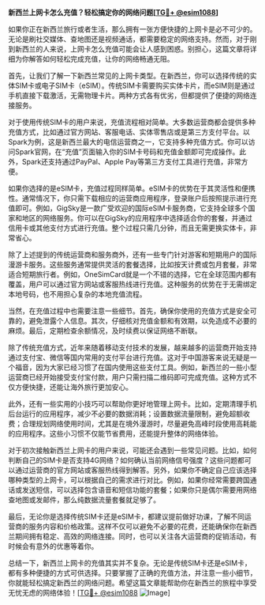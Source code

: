 **新西兰上网卡怎么充值？轻松搞定你的网络问题[[TG💪+ @esim1088](https://t.me/s/esim1088)]**

如果你正在新西兰旅行或者生活，那么拥有一张方便快捷的上网卡是必不可少的。无论是刷社交媒体、查地图还是视频通话，都需要稳定的网络支持。然而，对于刚到新西兰的人来说，上网卡怎么充值可能会让人感到困惑。别担心，这篇文章将详细为你解答如何轻松完成充值，让你的网络畅通无阻。

首先，让我们了解一下新西兰常见的上网卡类型。在新西兰，你可以选择传统的实体SIM卡或电子SIM卡（eSIM）。传统SIM卡需要购买实体卡片，而eSIM则是通过手机直接下载激活，无需物理卡片。两种方式各有优劣，但都提供了便捷的网络连接服务。

对于使用传统SIM卡的用户来说，充值流程相对简单。大多数运营商都会提供多种充值方式，比如通过官方网站、客服电话、实体零售店或是第三方支付平台。以Spark为例，这是新西兰最大的电信运营商之一，它支持多种充值方式。你可以访问Spark官网，在“充值”页面输入你的SIM卡号码和充值金额即可完成操作。此外，Spark还支持通过PayPal、Apple Pay等第三方支付工具进行充值，非常方便。

如果你选择的是eSIM卡，充值过程同样简单。eSIM卡的优势在于其灵活性和便携性。通常情况下，你只需下载相应的运营商应用程序，登录账户后按照提示进行充值即可。例如，GigSky是一款广受欢迎的国际eSIM卡服务商，它支持全球多个国家和地区的网络服务。你可以在GigSky的应用程序中选择适合你的套餐，并通过信用卡或其他支付方式进行充值。整个过程只需几分钟，而且无需更换实体卡，非常省心。

除了上述提到的传统运营商和服务商外，还有一些专门针对游客和短期用户的国际漫游卡服务。这些服务通常提供灵活的套餐选择，比如按天计费或包月套餐，非常适合短期旅行者。例如，OneSimCard就是一个不错的选择，它在全球范围内都有覆盖，用户可以通过官方网站或客服热线进行充值。这种服务的优势在于无需绑定本地号码，也不用担心复杂的本地充值流程。

当然，在充值过程中也需要注意一些细节。首先，确保你使用的充值方式是安全可靠的，避免泄露个人信息。其次，仔细核对充值金额和有效期，以免造成不必要的麻烦。最后，定期检查余额情况，及时续费以保证网络不断联。

除了传统充值方式，近年来随着移动支付技术的发展，越来越多的运营商开始支持通过支付宝、微信等国内常用的支付平台进行充值。这对于中国游客来说无疑是一个福音，因为大家已经习惯了在国内使用这些支付工具。例如，新西兰的一些小型运营商已经开始接受支付宝付款，用户只需扫描二维码即可完成充值。这种方式不仅方便快捷，还能让海外旅行更加安心。

此外，还有一些实用的小技巧可以帮助你更好地管理上网卡。比如，定期清理手机后台运行的应用程序，减少不必要的数据消耗；设置数据流量限制，避免超额收费；合理规划网络使用时间，尤其是在境外漫游时，尽量避免高峰时段使用高耗能的应用程序。这些小习惯不仅能节省费用，还能提升整体的网络体验。

对于初次接触新西兰上网卡的用户来说，可能还会遇到一些常见问题。比如，如何判断自己的SIM卡是否支持4G网络？如何确认当前网络信号强度？这些问题都可以通过运营商的官方网站或客服热线得到解答。另外，如果你不确定自己应该选择哪种类型的上网卡，可以根据自己的需求进行对比。例如，如果你经常需要跨国通话或发送短信，可以选择包含语音和短信功能的套餐；如果你只是偶尔需要用网络查地图或发邮件，那么纯数据流量套餐就足够了。

最后，无论你是选择传统SIM卡还是eSIM卡，都建议提前做好功课，了解不同运营商的服务内容和价格政策。这样不仅可以避免不必要的花费，还能确保你在新西兰期间拥有稳定、高效的网络连接。同时，也可以关注各大运营商的促销活动，有时候会有意外的优惠等着你。

总结一下，新西兰上网卡的充值其实并不复杂。无论是传统SIM卡还是eSIM卡，都有多种便捷的方式可供选择。只要掌握了正确的充值方法，并注意一些小细节，你就能轻松搞定新西兰的网络问题。希望这篇文章能帮助你在新西兰的旅程中享受无忧无虑的网络体验！[[TG💪+ @esim1088](https://t.me/s/esim1088) ![Image](https://i.postimg.cc/4NQfJmqS/Snipaste-2025-05-13-00-14-12.png)]